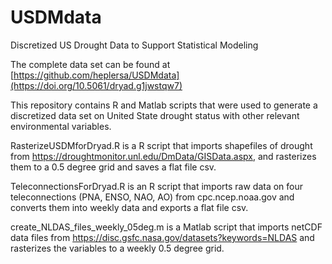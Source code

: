 # USDMdata
Discretized US Drought Data to Support Statistical Modeling

The complete data set can be found at [https://github.com/heplersa/USDMdata](https://doi.org/10.5061/dryad.g1jwstqw7)

This repository contains R and Matlab scripts that were used to generate a discretized data set on United State drought status with other relevant environmental variables.

RasterizeUSDMforDryad.R is a R script that imports shapefiles of drought from https://droughtmonitor.unl.edu/DmData/GISData.aspx, and rasterizes them to a 0.5 degree grid and saves a flat file csv.

TeleconnectionsForDryad.R is an R script that imports raw data on four teleconnections (PNA, ENSO, NAO, AO) from cpc.ncep.noaa.gov and converts them into weekly data and exports a flat file csv.

create_NLDAS_files_weekly_05deg.m is a Matlab script that imports netCDF data files from https://disc.gsfc.nasa.gov/datasets?keywords=NLDAS and rasterizes the variables to a weekly 0.5 degree grid.
